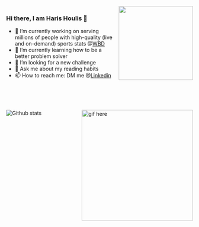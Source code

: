 <img align='right' src="https://media.giphy.com/media/M9gbBd9nbDrOTu1Mqx/giphy.gif" width="200">

### Hi there, I am Haris Houlis 👋

- 🔭 I’m currently working on serving millions of people with high-quality (live and on-demand) sports stats @[WBD](https://wbd.com/)
- 🌱 I’m currently learning how to be a better problem solver
- 👯 I’m looking for a new challenge
- 💬 Ask me about my reading habits
- 📫 How to reach me: DM me @[Linkedin](https://www.linkedin.com/in/harishoulis/)
</br>
</br>
</br>

![Github stats](https://github-readme-stats.vercel.app/api?username=HarisHoulis&show_icons=true&hide_border=true)<img src="https://github.com/HarisHoulis/HarisHoulis/blob/main/video.gif" width="300" height="300" align='right' alt="gif here"/>
